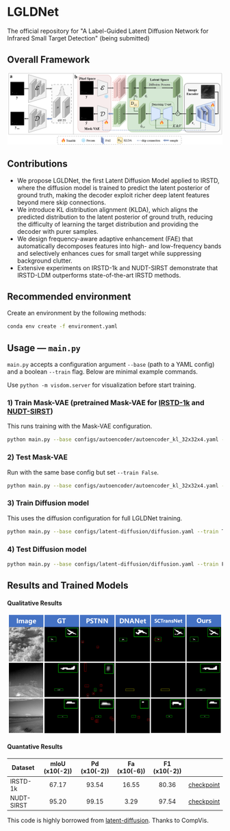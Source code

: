 # LGLDNet
The official repository for "A Label-Guided Latent Diffusion Network for Infrared Small Target Detection" (being submitted)
## Overall Framework
![outline](assets/framework.png)
## Contributions
- We propose LGLDNet, the first Latent Diffusion Model applied to IRSTD, where the diffusion model is trained to predict the latent posterior of ground truth, making the decoder exploit richer deep latent features beyond mere skip connections.
- We introduce KL distribution alignment (KLDA), which aligns the predicted distribution to the latent posterior of ground truth, reducing the difficulty of learning the target distribution and providing the decoder with purer samples.
- We design frequency-aware adaptive enhancement (FAE) that automatically decomposes features into high- and low-frequency bands and selectively enhances cues for small target while suppressing background clutter.
- Extensive experiments on IRSTD-1k and NUDT-SIRST demonstrate that IRSTD-LDM outperforms state-of-the-art IRSTD methods.
## Recommended environment
Create an environment by the following methods:
```bash
conda env create -f environment.yaml
```
## Usage — `main.py`

`main.py` accepts a configuration argument `--base` (path to a YAML config) and a boolean `--train` flag. Below are minimal example commands.

Use `python -m visdom.server` for visualization before start training.

### 1) Train Mask-VAE (pretrained Mask-VAE for [IRSTD-1k](https://drive.google.com/file/d/18alU2uTodp9Sgf-7fIuW6XQDrOqpafIE/view?usp=drive_link) and [NUDT-SIRST](https://drive.google.com/file/d/1v9PWkcjv7WsEaHhxIIJRehxUP6thae_X/view?usp=drive_link))

This runs training with the Mask-VAE configuration.

```bash
python main.py --base configs/autoencoder/autoencoder_kl_32x32x4.yaml --train True
```

### 2) Test Mask-VAE

Run with the same base config but set `--train False`.

```bash
python main.py --base configs/autoencoder/autoencoder_kl_32x32x4.yaml --train False
```

### 3) Train Diffusion model

This uses the diffusion configuration for full LGLDNet training.

```bash
python main.py --base configs/latent-diffusion/diffusion.yaml --train True
```

### 4) Test Diffusion model

```bash
python main.py --base configs/latent-diffusion/diffusion.yaml --train False
```
## Results and Trained Models
#### Qualitative Results

![outline](assets/Qualitative.png)

#### Quantative Results 
| Dataset   | mIoU (x10(-2)) | Pd (x10(-2))|  Fa (x10(-6)) |F1 (x10(-2))||
|-----------|:--------------:|:-----:|:-----:|:-----:|:-----:|
| IRSTD-1k  |     67.17      |  93.54 |16.55|80.36|[checkpoint](https://drive.google.com/file/d/1L_nJMiJrXdO9fGTC8idFE6RDXZuE5CKZ/view?usp=drive_link)|
| NUDT-SIRST |     95.20      |  99.15 | 3.29 |97.54|[checkpoint](https://drive.google.com/file/d/17cXBas_BB17l_v4RpJft-Gx8v6TH7SLz/view?usp=drive_link)|

This code is highly borrowed from [latent-diffusion](https://github.com/CompVis/latent-diffusion.git). Thanks to 
CompVis.
